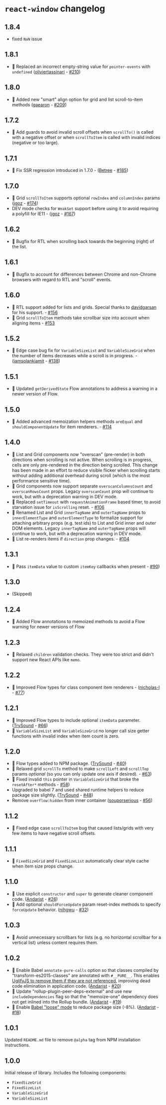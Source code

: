 # `react-window` changelog

## 1.8.4
* fixed `NaN` issue

## 1.8.1
* 🐛 Replaced an incorrect empty-string value for `pointer-events` with `undefined` ([oliviertassinari](https://github.com/oliviertassinari) - [#210](https://github.com/bvaughn/react-window/pull/210))

## 1.8.0
* 🎉 Added new "smart" align option for grid and list scroll-to-item methods ([gaearon](https://github.com/gaearon) - [#209](https://github.com/bvaughn/react-window/pull/209))

## 1.7.2
* 🐛 Add guards to avoid invalid scroll offsets when `scrollTo()` is called with a negative offset or when `scrollToItem` is called with invalid indices (negative or too large).

## 1.7.1
* 🐛 Fix SSR regression introduced in 1.7.0 - ([Betree](https://github.com/Betree) - [#185](https://github.com/bvaughn/react-window/pull/185))

## 1.7.0
* 🎉 Grid `scrollToItem` supports optional `rowIndex` and `columnIndex` params ([jgoz](https://github.com/jgoz) - [#174](https://github.com/bvaughn/react-window/pull/174))
* DEV mode checks for `WeakSet` support before using it to avoid requiring a polyfill for IE11 - ([jgoz](https://github.com/jgoz) - [#167](https://github.com/bvaughn/react-window/pull/167))

## 1.6.2
* 🐛 Bugfix for RTL  when scrolling back towards the beginning (right) of the list.

## 1.6.1
* 🐛 Bugfix to account for differences between Chrome and non-Chrome browsers with regard to RTL and "scroll" events.

## 1.6.0
* 🎉 RTL support added for lists and grids. Special thanks to [davidgarsan](https://github.com/davidgarsan) for his support. - [#156](https://github.com/bvaughn/react-window/pull/156)
* 🐛 Grid `scrollToItem` methods take scrollbar size into account when aligning items - [#153](https://github.com/bvaughn/react-window/issues/153)

## 1.5.2
* 🐛 Edge case bug fix for `VariableSizeList` and `VariableSizeGrid` when the number of items decreases while a scroll is in progress. - ([iamsolankiamit](https://github.com/iamsolankiamit) - [#138](https://github.com/bvaughn/react-window/pull/138))

## 1.5.1
* 🐛 Updated `getDerivedState` Flow annotations to address a warning in a newer version of Flow.

## 1.5.0
* 🎉 Added advanced memoization helpers methods `areEqual` and `shouldComponentUpdate` for item renderers. - [#114](https://github.com/bvaughn/react-window/issues/114)

## 1.4.0
* 🎉 List and Grid components now "overscan" (pre-render) in both directions when scrolling is not active. When scrolling is in progress, cells are only pre-rendered in the direction being scrolled. This change has been made in an effort to reduce visible flicker when scrolling starts without adding additional overhead during scroll (which is the most performance sensitive time).
* 🎉 Grid components now support separate `overscanColumnsCount` and `overscanRowsCount` props. Legacy `overscanCount` prop will continue to work, but with a deprecation warning in DEV mode.
* 🐛 Replaced `setTimeout` with `requestAnimationFrame` based timer, to avoid starvation issue for `isScrolling` reset. - [#106](https://github.com/bvaughn/react-window/issues/106)
* 🎉 Renamed List and Grid `innerTagName` and `outerTagName` props to `innerElementType` and `outerElementType` to formalize support for attaching arbitrary props (e.g. test ids) to List and Grid inner and outer DOM elements. Legacy `innerTagName` and `outerTagName` props will continue to work, but with a deprecation warning in DEV mode.
* 🐛 List re-renders items if `direction` prop changes. - [#104](https://github.com/bvaughn/react-window/issues/104)

## 1.3.1
* 🎉 Pass `itemData` value to custom `itemKey` callbacks when present - [#90](https://github.com/bvaughn/react-window/issues/90))

## 1.3.0
* (Skipped)

## 1.2.4
* 🐛 Added Flow annotations to memoized methods to avoid a Flow warning for newer versions of Flow

## 1.2.3
* 🐛 Relaxed `children` validation checks. They were too strict and didn't support new React APIs like `memo`.

## 1.2.2
* 🐛 Improved Flow types for class component item renderers - ([nicholas-l](https://github.com/nicholas-l) - [#77](https://github.com/bvaughn/react-window/pull/77))

## 1.2.1
* 🎉 Improved Flow types to include optional `itemData` parameter. ([TrySound](https://github.com/TrySound) - [#66](https://github.com/bvaughn/react-window/pull/66))
* 🐛 `VariableSizeList` and `VariableSizeGrid` no longer call size getter functions with invalid index when item count is zero.

## 1.2.0
* 🎉 Flow types added to NPM package. ([TrySound](https://github.com/TrySound) - [#40](https://github.com/bvaughn/react-window/pull/40))
* 🎉 Relaxed grid `scrollTo` method to make `scrollLeft` and `scrollTop` params _optional_ (so you can only update one axis if desired). - [#63](https://github.com/bvaughn/react-window/pull/63))
* 🐛 Fixed invalid `this` pointer in `VariableSizeGrid` that broke the `resetAfter*` methods - [#58](https://github.com/bvaughn/react-window/pull/58))
* Upgraded to babel 7 and used shared runtime helpers to reduce package size slightly. ([TrySound](https://github.com/TrySound) - [#48](https://github.com/bvaughn/react-window/pull/48))
* Remove `overflow:hidden` from inner container ([souporserious](https://github.com/souporserious) - [#56](https://github.com/bvaughn/react-window/pull/56))

## 1.1.2
* 🐛 Fixed edge case `scrollToItem` bug that caused lists/grids with very few items to have negative scroll offsets.

## 1.1.1
* 🐛 `FixedSizeGrid` and `FixedSizeList` automatically clear style cache when item size props change.

## 1.1.0
* 🎉 Use explicit `constructor` and `super` to generate cleaner component code. ([Andarist](https://github.com/Andarist) - [#26](https://github.com/bvaughn/react-window/pull/26))
* 🎉 Add optional `shouldForceUpdate` param reset-index methods to specify `forceUpdate` behavior. ([nihgwu](https://github.com/nihgwu) - [#32](https://github.com/bvaughn/react-window/pull/32))

## 1.0.3
* 🐛 Avoid unnecessary scrollbars for lists (e.g. no horizontal scrollbar for a vertical list) unless content requires them.

## 1.0.2

* 🎉 Enable Babel `annotate-pure-calls` option so that classes compiled by "transform-es2015-classes" are annotated with `#__PURE__`. This enables [UglifyJS to remove them if they are not referenced](https://github.com/mishoo/UglifyJS2/pull/1448), improving dead code elimination in application code. ([Andarist](https://github.com/Andarist) - [#20](https://github.com/bvaughn/react-window/pull/20))
* 🎉 Update "rollup-plugin-peer-deps-external" and use new `includeDependencies` flag so that the "memoize-one" dependency does not get inlined into the Rollup bundle. ([Andarist](https://github.com/Andarist) - [#19](https://github.com/bvaughn/react-window/pull/19))
* 🎉 Enable [Babel "loose" mode](https://babeljs.io/docs/en/babel-preset-env#loose) to reduce package size (-8%). ([Andarist](https://github.com/Andarist) - [#18](https://github.com/bvaughn/react-window/pull/18))

## 1.0.1
Updated `README.md` file to remove `@alpha` tag from NPM installation instructions.

## 1.0.0
Initial release of library. Includes the following components:
* `FixedSizeGrid`
* `FixedSizeList`
* `VariableSizeGrid`
* `VariableSizeList`
